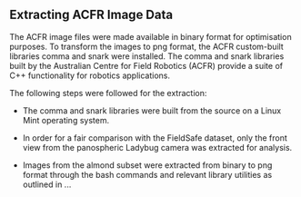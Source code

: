 ## Extracting ACFR Image Data

The ACFR image files were made available in binary format for optimisation purposes. To transform the images to png format, the ACFR custom-built libraries
comma and snark were installed. The comma and snark libraries built by the Australian Centre for Field Robotics (ACFR) provide a suite of C++ functionality for robotics applications. 

The following steps were followed for the extraction:

- The comma and snark libraries were built from the source on a Linux Mint operating system.

- In order for a fair comparison with the FieldSafe dataset, only the front view from the panospheric Ladybug camera was extracted for analysis.

- Images from the almond subset were extracted from binary to png format through the bash commands and relevant library utilities as outlined in ...